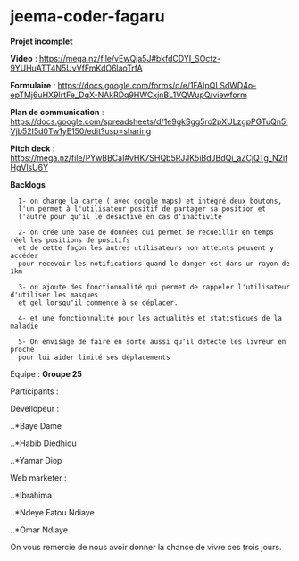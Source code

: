 # jeema-coder-fagaru

**Projet incomplet**

**Video** : https://mega.nz/file/vEwQja5J#bkfdCDYI_SOctz-9YUHuATT4N5UvVfFmKdO6laoTrfA

**Formulaire** : https://docs.google.com/forms/d/e/1FAIpQLSdWD4o-epTMj6uHX9IrtFe_DqX-NAkRDq9HWCxjnBL1VQWupQ/viewform

**Plan de communication** : https://docs.google.com/spreadsheets/d/1e9gkSgg5ro2pXULzgpPGTuQn5IVjb52I5d0Tw1yE150/edit?usp=sharing

**Pitch deck** : https://mega.nz/file/PYwBBCaI#vHK7SHQb5RJJK5iBdJBdQi_aZCjQTg_N2ifHgVlsU6Y

**Backlogs**

      1- on charge la carte ( avec google maps) et intégré deux boutons, 
      l'un permet à l'utilisateur positif de partager sa position et 
      l'autre pour qu'il le désactive en cas d'inactivité

      2- on crée une base de données qui permet de recueillir en temps réel les positions de positifs 
      et de cette façon les autres utilisateurs non atteints peuvent y accéder 
      pour recevoir les notifications quand le danger est dans un rayon de 1km

      3- on ajoute des fonctionnalité qui permet de rappeler l'utilisateur d'utiliser les masques 
      et gel lorsqu'il commence à se déplacer.

      4- et une fonctionnalité pour les actualités et statistiques de la maladie

      5- On envisage de faire en sorte aussi qu'il detecte les livreur en proche 
      pour lui aider limité ses déplacements

Equipe : **Groupe 25**

  Participants :
    
  Devellopeur : 
        
   ..*Baye Dame
        
   ..*Habib Diedhiou
        
   ..*Yamar Diop
        
Web marketer :
    
   ..*Ibrahima
        
   ..*Ndeye Fatou Ndiaye
        
   ..*Omar Ndiaye


On vous remercie de nous avoir donner la chance de vivre ces trois jours.
